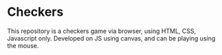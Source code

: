 # Checkers
This repository is a checkers game via browser, using HTML, CSS, Javascript only.
Developed on JS using canvas, and can be playing using the mouse.
